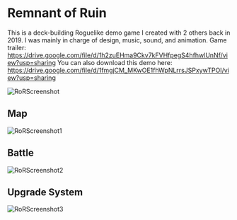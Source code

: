 # Remnant of Ruin
This is a deck-building Roguelike demo game I created with 2 others back in 2019. I was mainly in charge of design, music, sound, and animation.
Game trailer: https://drive.google.com/file/d/1h2zuEHma9Ckv7kFVHfpegS4hfhwlUnNf/view?usp=sharing
You can also download this demo here: https://drive.google.com/file/d/1fmgjCM_MKwOE1fhWpNLrrsJSPxywTPOI/view?usp=sharing

![RoRScreenshot](https://user-images.githubusercontent.com/84678151/125377779-7b141000-e385-11eb-9c68-70008638cb79.jpg)

## Map
![RoRScreenshot1](https://user-images.githubusercontent.com/84678151/125377782-7c453d00-e385-11eb-86c9-cc6bde345449.jpg)

## Battle
![RoRScreenshot2](https://user-images.githubusercontent.com/84678151/125377785-7c453d00-e385-11eb-875a-61b73be8b754.png)

## Upgrade System
![RoRScreenshot3](https://user-images.githubusercontent.com/84678151/125377786-7cddd380-e385-11eb-8f6e-67cf136eb38b.png)
